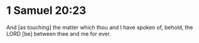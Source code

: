 # 1 Samuel 20:23

And [as touching] the matter which thou and I have spoken of, behold, the LORD [be] between thee and me for ever.